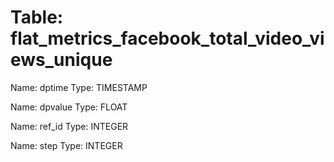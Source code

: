 Table: flat_metrics_facebook_total_video_views_unique
=====================================================

Name: dptime
Type: TIMESTAMP

Name: dpvalue
Type: FLOAT

Name: ref_id
Type: INTEGER

Name: step
Type: INTEGER

